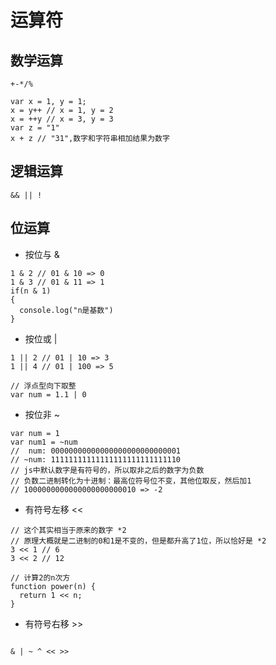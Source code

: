 # 运算符

## 数学运算

```
+-*/%
```

```
var x = 1, y = 1;
x = y++ // x = 1, y = 2
x = ++y // x = 3, y = 3
var z = "1"
x + z // "31",数字和字符串相加结果为数字
```

## 逻辑运算

```
&& || !
```

## 位运算

- 按位与 &

```
1 & 2 // 01 & 10 => 0
1 & 3 // 01 & 11 => 1
if(n & 1)
{
  console.log("n是基数")
}
```

- 按位或 |

```
1 || 2 // 01 | 10 => 3
1 || 4 // 01 | 100 => 5

// 浮点型向下取整
var num = 1.1 | 0
```

- 按位非 ~

```
var num = 1
var num1 = ~num
//  num: 00000000000000000000000000001
// ~num: 11111111111111111111111111110
// js中默认数字是有符号的，所以取非之后的数字为负数
// 负数二进制转化为十进制：最高位符号位不变，其他位取反，然后加1
// 1000000000000000000000010 => -2
```

- 有符号左移 <<

```
// 这个其实相当于原来的数字 *2
// 原理大概就是二进制的0和1是不变的，但是都升高了1位，所以恰好是 *2
3 << 1 // 6
3 << 2 // 12

// 计算2的n次方
function power(n) {
  return 1 << n;
}
```

- 有符号右移 >>

```
```

```
& | ~ ^ << >>
```

